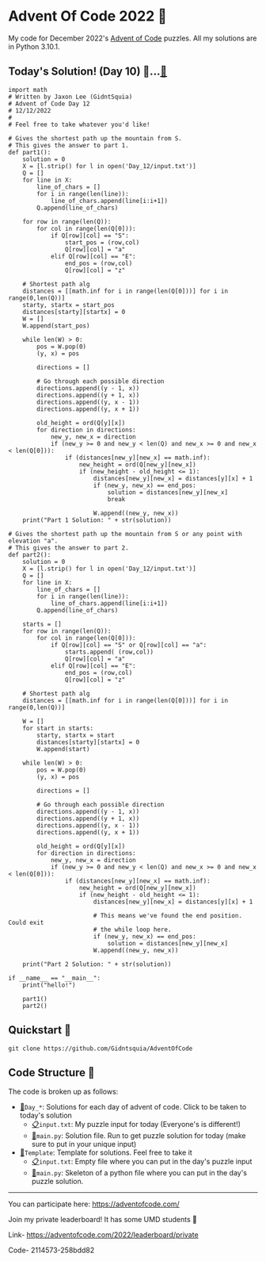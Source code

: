 # Advent Of Code 2022 🎄
My code for December 2022's [Advent of Code](https://adventofcode.com) puzzles. All my solutions are in Python 3.10.1.

## Today's Solution! (Day 10) 🤗...[🏃](https://replit.com/@Gidntsquia/TodaysAoCSolution-Jaxon#main.py)
```
import math
# Written by Jaxon Lee (GidntSquia)
# Advent of Code Day 12
# 12/12/2022
#
# Feel free to take whatever you'd like!
    
# Gives the shortest path up the mountain from S.
# This gives the answer to part 1.
def part1():
    solution = 0
    X = [l.strip() for l in open('Day_12/input.txt')]
    Q = []
    for line in X:
        line_of_chars = []
        for i in range(len(line)):
            line_of_chars.append(line[i:i+1])
        Q.append(line_of_chars)
    
    for row in range(len(Q)):
        for col in range(len(Q[0])):
            if Q[row][col] == "S":
                start_pos = (row,col)
                Q[row][col] = "a"
            elif Q[row][col] == "E":
                end_pos = (row,col)
                Q[row][col] = "z"
        
    # Shortest path alg
    distances = [[math.inf for i in range(len(Q[0]))] for i in range(0,len(Q))]
    starty, startx = start_pos
    distances[starty][startx] = 0
    W = []
    W.append(start_pos)
    
    while len(W) > 0:
        pos = W.pop(0)
        (y, x) = pos
        
        directions = []
        
        # Go through each possible direction
        directions.append((y - 1, x))
        directions.append((y + 1, x))
        directions.append((y, x - 1))
        directions.append((y, x + 1))
        
        old_height = ord(Q[y][x])
        for direction in directions:
            new_y, new_x = direction
            if (new_y >= 0 and new_y < len(Q) and new_x >= 0 and new_x < len(Q[0])):
                if (distances[new_y][new_x] == math.inf):
                    new_height = ord(Q[new_y][new_x])
                    if (new_height - old_height <= 1):
                        distances[new_y][new_x] = distances[y][x] + 1
                        if (new_y, new_x) == end_pos:
                            solution = distances[new_y][new_x]
                            break
                            
                        W.append((new_y, new_x))
    print("Part 1 Solution: " + str(solution))

# Gives the shortest path up the mountain from S or any point with elevation "a".
# This gives the answer to part 2.
def part2():
    solution = 0
    X = [l.strip() for l in open('Day_12/input.txt')]
    Q = []
    for line in X:
        line_of_chars = []
        for i in range(len(line)):
            line_of_chars.append(line[i:i+1])
        Q.append(line_of_chars)
        
    starts = []
    for row in range(len(Q)):
        for col in range(len(Q[0])):
            if Q[row][col] == "S" or Q[row][col] == "a":
                starts.append( (row,col))
                Q[row][col] = "a"
            elif Q[row][col] == "E":
                end_pos = (row,col)
                Q[row][col] = "z"
                
    # Shortest path alg
    distances = [[math.inf for i in range(len(Q[0]))] for i in range(0,len(Q))]
    
    W = []
    for start in starts:
        starty, startx = start
        distances[starty][startx] = 0
        W.append(start)
    
    while len(W) > 0:
        pos = W.pop(0)
        (y, x) = pos
    
        directions = []
        
        # Go through each possible direction
        directions.append((y - 1, x))
        directions.append((y + 1, x))
        directions.append((y, x - 1))
        directions.append((y, x + 1))
        
        old_height = ord(Q[y][x])
        for direction in directions:
            new_y, new_x = direction
            if (new_y >= 0 and new_y < len(Q) and new_x >= 0 and new_x < len(Q[0])):                
                if (distances[new_y][new_x] == math.inf):
                    new_height = ord(Q[new_y][new_x])
                    if (new_height - old_height <= 1):
                        distances[new_y][new_x] = distances[y][x] + 1
                        
                        # This means we've found the end position. Could exit
                        # the while loop here.
                        if (new_y, new_x) == end_pos:
                            solution = distances[new_y][new_x]
                        W.append((new_y, new_x))
    
    print("Part 2 Solution: " + str(solution))

if __name__ == "__main__":
    print("hello!")
    
    part1()
    part2()
```

## Quickstart 🚀
```
git clone https://github.com/Gidntsquia/AdventOfCode
```
## Code Structure 📁
The code is broken up as follows:

- [📁](Day_12)`Day_*`: Solutions for each day of advent of code. Click to be taken to today's solution
    - [📋](Day_12/input.txt)`input.txt`: My puzzle input for today (Everyone's is different!)
    - [🏃](https://replit.com/@Gidntsquia/TodaysAoCSolution-Jaxon#main.py)`main.py`: Solution file. Run to get puzzle solution for today (make sure to put in your unique input)
- [📁](Template)`Template`: Template for solutions. Feel free to take it
    - [📋](Template/input.txt)`input.txt`: Empty file where you can put in the day's puzzle input 
    - [🏃](Template/main.py)`main.py`: Skeleton of a python file where you can put in the day's puzzle solution.


---------------
You can participate here:
https://adventofcode.com/

Join my private leaderboard! It has some UMD students 🐢

Link- https://adventofcode.com/2022/leaderboard/private

Code- 2114573-258bdd82
